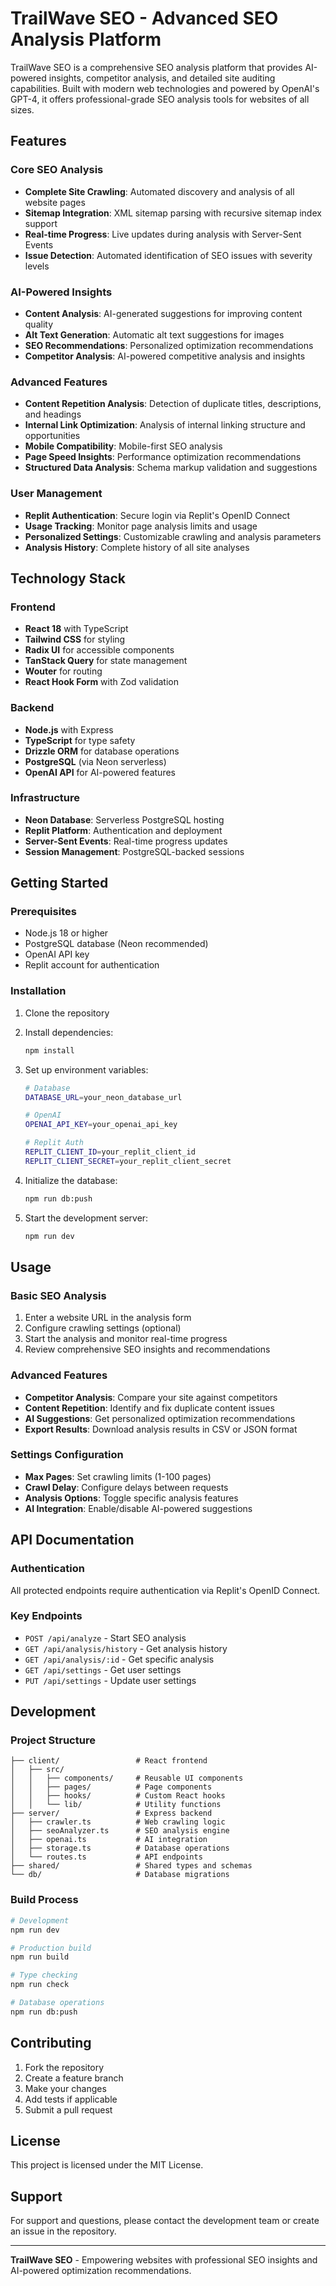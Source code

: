 
# TrailWave SEO - Advanced SEO Analysis Platform

TrailWave SEO is a comprehensive SEO analysis platform that provides AI-powered insights, competitor analysis, and detailed site auditing capabilities. Built with modern web technologies and powered by OpenAI's GPT-4, it offers professional-grade SEO analysis tools for websites of all sizes.

## Features

### Core SEO Analysis
- **Complete Site Crawling**: Automated discovery and analysis of all website pages
- **Sitemap Integration**: XML sitemap parsing with recursive sitemap index support
- **Real-time Progress**: Live updates during analysis with Server-Sent Events
- **Issue Detection**: Automated identification of SEO issues with severity levels

### AI-Powered Insights
- **Content Analysis**: AI-generated suggestions for improving content quality
- **Alt Text Generation**: Automatic alt text suggestions for images
- **SEO Recommendations**: Personalized optimization recommendations
- **Competitor Analysis**: AI-powered competitive analysis and insights

### Advanced Features
- **Content Repetition Analysis**: Detection of duplicate titles, descriptions, and headings
- **Internal Link Optimization**: Analysis of internal linking structure and opportunities
- **Mobile Compatibility**: Mobile-first SEO analysis
- **Page Speed Insights**: Performance optimization recommendations
- **Structured Data Analysis**: Schema markup validation and suggestions

### User Management
- **Replit Authentication**: Secure login via Replit's OpenID Connect
- **Usage Tracking**: Monitor page analysis limits and usage
- **Personalized Settings**: Customizable crawling and analysis parameters
- **Analysis History**: Complete history of all site analyses

## Technology Stack

### Frontend
- **React 18** with TypeScript
- **Tailwind CSS** for styling
- **Radix UI** for accessible components
- **TanStack Query** for state management
- **Wouter** for routing
- **React Hook Form** with Zod validation

### Backend
- **Node.js** with Express
- **TypeScript** for type safety
- **Drizzle ORM** for database operations
- **PostgreSQL** (via Neon serverless)
- **OpenAI API** for AI-powered features

### Infrastructure
- **Neon Database**: Serverless PostgreSQL hosting
- **Replit Platform**: Authentication and deployment
- **Server-Sent Events**: Real-time progress updates
- **Session Management**: PostgreSQL-backed sessions

## Getting Started

### Prerequisites
- Node.js 18 or higher
- PostgreSQL database (Neon recommended)
- OpenAI API key
- Replit account for authentication

### Installation

1. Clone the repository
2. Install dependencies:
   ```bash
   npm install
   ```

3. Set up environment variables:
   ```bash
   # Database
   DATABASE_URL=your_neon_database_url
   
   # OpenAI
   OPENAI_API_KEY=your_openai_api_key
   
   # Replit Auth
   REPLIT_CLIENT_ID=your_replit_client_id
   REPLIT_CLIENT_SECRET=your_replit_client_secret
   ```

4. Initialize the database:
   ```bash
   npm run db:push
   ```

5. Start the development server:
   ```bash
   npm run dev
   ```

## Usage

### Basic SEO Analysis
1. Enter a website URL in the analysis form
2. Configure crawling settings (optional)
3. Start the analysis and monitor real-time progress
4. Review comprehensive SEO insights and recommendations

### Advanced Features
- **Competitor Analysis**: Compare your site against competitors
- **Content Repetition**: Identify and fix duplicate content issues
- **AI Suggestions**: Get personalized optimization recommendations
- **Export Results**: Download analysis results in CSV or JSON format

### Settings Configuration
- **Max Pages**: Set crawling limits (1-100 pages)
- **Crawl Delay**: Configure delays between requests
- **Analysis Options**: Toggle specific analysis features
- **AI Integration**: Enable/disable AI-powered suggestions

## API Documentation

### Authentication
All protected endpoints require authentication via Replit's OpenID Connect.

### Key Endpoints
- `POST /api/analyze` - Start SEO analysis
- `GET /api/analysis/history` - Get analysis history
- `GET /api/analysis/:id` - Get specific analysis
- `GET /api/settings` - Get user settings
- `PUT /api/settings` - Update user settings

## Development

### Project Structure
```
├── client/                 # React frontend
│   ├── src/
│   │   ├── components/     # Reusable UI components
│   │   ├── pages/          # Page components
│   │   ├── hooks/          # Custom React hooks
│   │   └── lib/            # Utility functions
├── server/                 # Express backend
│   ├── crawler.ts          # Web crawling logic
│   ├── seoAnalyzer.ts      # SEO analysis engine
│   ├── openai.ts           # AI integration
│   ├── storage.ts          # Database operations
│   └── routes.ts           # API endpoints
├── shared/                 # Shared types and schemas
└── db/                     # Database migrations
```

### Build Process
```bash
# Development
npm run dev

# Production build
npm run build

# Type checking
npm run check

# Database operations
npm run db:push
```

## Contributing

1. Fork the repository
2. Create a feature branch
3. Make your changes
4. Add tests if applicable
5. Submit a pull request

## License

This project is licensed under the MIT License.

## Support

For support and questions, please contact the development team or create an issue in the repository.

---

**TrailWave SEO** - Empowering websites with professional SEO insights and AI-powered optimization recommendations.
